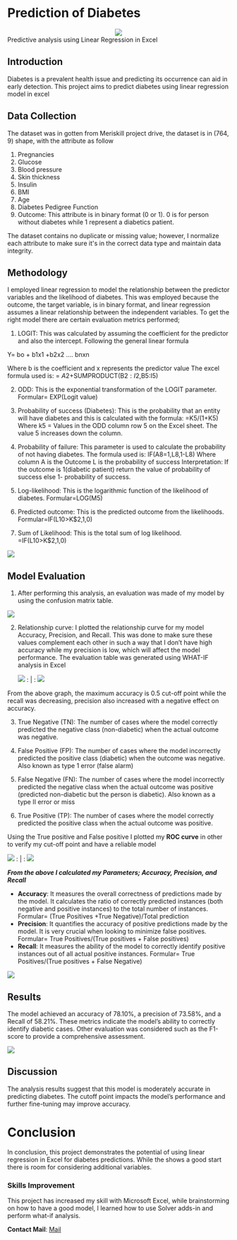 # Prediction of Diabetes 

<div id="header" align="center">
  <img src="https://th.bing.com/th/id/R.bd052f35a33a203d9453ef1c2a5215b9?rik=CtqVjQtANnfbdw&riu=http%3a%2f%2fwww.womenfitness.net%2fwp%2fwp-content%2fuploads%2f2016%2f10%2fWomen-With-Diabetes-at-Greater-Risk-for-Heart-Complications1.jpg&ehk=%2b2o3A2oKxiNHKMU1fty50GyCkvJbwQPlV1vUOeGy9%2bw%3d&risl=&pid=ImgRaw&r=0" />  
</div>
Predictive analysis using Linear Regression in Excel

## Introduction 
Diabetes is a prevalent health issue and predicting its occurrence can aid in early detection. This project aims to predict diabetes using linear regression model in excel

## Data Collection 

The dataset was in gotten from Meriskill project drive, the dataset is in (764, 9) shape, with the attribute as follow 
1.	Pregnancies 
2.	Glucose 
3.	Blood pressure 
4.	Skin thickness 
5.	Insulin 
6.	BMI 
7.	Age 
8.	Diabetes Pedigree Function
9.	Outcome: This attribute is in binary format (0 or 1). 0 is for person without diabetes while 1 represent a diabetics patient.

The dataset contains no duplicate or missing value; however, I normalize each attribute to make sure it's in the correct data type and maintain data integrity. 

## Methodology 
I employed linear regression to model the relationship between the predictor variables and the likelihood of diabetes. This was employed because the outcome, the target variable, is in binary format, and linear regression assumes a linear relationship between the independent variables. 
To get the right model there are certain evaluation metrics performed;

1.	LOGIT: This was calculated by assuming the coefficient for the predictor and also the intercept. Following the general linear formula 
 
   Y= bo + b1x1 +b2x2 …. bnxn
 
   Where b is the coefficient and x represents the predictor value 
   The excel formula used is: = $A$2+SUMPRODUCT(B$2:I$2,B5:I5)

2.	ODD: This is the exponential transformation of the LOGIT parameter. 
Formular= EXP(Logit value)

3.	Probability of success (Diabetes): This is the probability that an entity will have diabetes and this is calculated with the formula: 
=K5/(1+K5)
Where k5 = Values in the ODD column row 5 on the Excel sheet. The value 5 increases down the column. 

4.	Probability of failure: This parameter is used to calculate the probability of not having diabetes. The formula used is:
IF(A8=1,L8,1-L8)
Where column A is the Outcome 
		L is the probability of success
Interpretation: If the outcome is 1(diabetic patient) return the value of probability of success else 1- probability of success. 

5.	Log-likelihood: This is the logarithmic function of the likelihood of diabetes. Formular=LOG(M5) 

6.	Predicted outcome: This is the predicted outcome from the likelihoods. Formular=IF(L10>K$2,1,0)

7.	Sum of Likelihood: This is the total sum of log likelihood. =IF(L10>K$2,1,0)

![](parameters.PNG)

## Model Evaluation 
1.	After performing this analysis, an evaluation was made of my model by using the confusion matrix table.
   
![](confusion_matrix.PNG)

2.	Relationship curve: I plotted the relationship curve for my model Accuracy, Precision, and Recall. 	This was done to make sure these values complement each other in such a way that I don’t have high accuracy while my precision is low, which will affect the model performance. The evaluation table was generated using WHAT-IF analysis in Excel

      
    ![](R_table.PNG)     : | :     ![](R_pics.PNG)   

From the above graph, the maximum accuracy is 0.5 cut-off point while the recall was decreasing, precision also increased with a negative effect on accuracy. 

3.	True Negative (TN): The number of cases where the model correctly predicted the negative class (non-diabetic) when the actual outcome was negative. 

4.	False Positive (FP): The number of cases where the model incorrectly predicted the positive class (diabetic) when the outcome was negative. Also known as type 1 error (false alarm)

5.	False Negative (FN): The number of cases where the model incorrectly predicted the negative class when the actual outcome was positive (predicted non-diabetic but the person is diabetic). Also known as a type II error or miss 

6.	True Positive (TP): The number of cases where the model correctly predicted the positive class when the actual outcome was positive. 

Using the True positive and False positive I plotted my **ROC curve** in other to verify my cut-off point and have a reliable model	

           
   ![](Roc_Table.PNG)   : | :     ![](Roc_pics.PNG) 

_**From the above I calculated my Parameters; Accuracy, Precision, and Recall**_

- **Accuracy**: It measures the overall correctness of predictions made by the model. It calculates the ratio of correctly predicted instances (both negative and positive instances) to the total number of instances.
Formular= (True Positives +True Negative)/Total prediction
- **Precision**: It quantifies the accuracy of positive predictions made by the model. It is very crucial when looking to minimize false positives. 
Formular= True Positives/(True positives + False positives)
- **Recall**: It measures the ability of the model to correctly identify positive instances out of all actual positive instances.
Formular= True Positives/(True positives + False Negative)

 ![](accuracy.PNG)

## Results

The model achieved an accuracy of 78.10%, a precision of 73.58%, and a Recall of 58.21%. These metrics indicate the model’s ability to correctly identify diabetic cases. Other evaluation was considered such as the F1-score to provide a comprehensive assessment.

 ![](Results.PNG)

## Discussion
The analysis results suggest that this model is moderately accurate in predicting diabetes. The cutoff point impacts the model’s performance and further fine-tuning may improve accuracy. 

# Conclusion
In conclusion, this project demonstrates the potential of using linear regression in Excel for diabetes predictions. While the shows a good start there is room for considering additional variables. 

### Skills Improvement
This project has increased my skill with Microsoft Excel, while brainstorming on how to have a good model, I learned how to use Solver adds-in and perform what-if analysis. 

**Contact Mail**: [Mail](aderounmuabrax@gmail.com)







